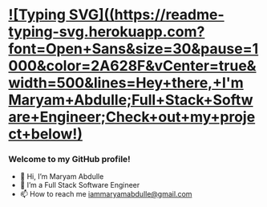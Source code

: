 # [![Typing SVG]((https://readme-typing-svg.herokuapp.com?font=Open+Sans&size=30&pause=1000&color=2A628F&vCenter=true&width=500&lines=Hey+there,+I'm Maryam+Abdulle;Full+Stack+Software+Engineer;Check+out+my+project+below!)](http://54.213.224.152)

### Welcome to my GitHub profile!
- 👋 Hi, I’m Maryam Abdulle
- 👀 I’m a Full Stack Software Engineer 
- 📫 How to reach me iammaryamabdulle@gmail.com 

<!---
Maryamabdulle/Maryamabdulle is a ✨ special ✨ repository because its `README.md` (this file) appears on your GitHub profile.
You can click the Preview link to take a look at your changes.
--->
